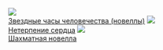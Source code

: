 ![](/books/prose_classic/Стефан%20Цвейг/Звездные%20часы%20человечества%20(новеллы).jpg)  
[Звездные часы человечества (новеллы)](/books/prose_classic/Стефан%20Цвейг/Звездные%20часы%20человечества%20(новеллы))
![](/books/prose_classic/Стефан%20Цвейг/Нетерпение%20сердца.jpg)  
[Нетерпение сердца](/books/prose_classic/Стефан%20Цвейг/Нетерпение%20сердца)
![](/books/prose_classic/Стефан%20Цвейг/Шахматная%20новелла.jpg)  
[Шахматная новелла](/books/prose_classic/Стефан%20Цвейг/Шахматная%20новелла)